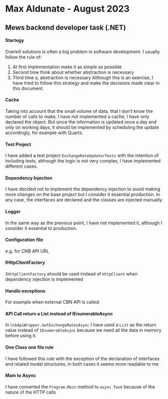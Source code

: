 ﻿# Max Aldunate - August 2023
## Mews backend developer task (.NET)

#### Startegy
Overkill solutions is often a big problem in software development.
I usually follow the rule of:
1. At first implementation make it as simple as possible
2. Second time think about whether abstraction is necessary
3. Third time a, abstraction is necessary
Although this is an exercise, I have tried to follow this strategy and make the decisions made clear in this document.

#### Cache
Taking into account that the small volume of data, that I don't know the number of calls to make, I have not implemented a cache, I have only declared the object. But since the information is updated once a day and only on working days, it should be implemented by scheduling the update accordingly, for example with Quartz.

#### Test Project
I have added a test project `ExchangeRateUpdaterTests` with the intention of including tests, although the logic is not very complex, I have implemented different cases.

#### Dependency Injection
I have decided not to implement the dependency injection to avoid making more changes on the base project but I consider it essential production. In any case, the interfaces are declared and the classes are injected manually.

#### Logger
In the same way as the previous point, I have not implemented it, although I consider it essential to production.

#### Configuration file
e.g. for CNB API URL

#### IHttpClientFactory
`IHttpClientFactory` should be used instead of `HttpClient` when dependency injection is implemented

#### Handle exceptions
For example when external CBN API is called

#### API Call return a List instead of IEnumerableAsync
In `CnbApiWrapper.GetExchangeRatesAsync` I have used a `List` as the return value instead of `IEnumerableAsync` because we need all the data in memory before using it.

#### One Class one file rule
I have followed this rule with the exception of the declaration of interfaces and related model structures, in both cases it seems more readable to me

#### Main to Async
I have converted the `Program.Main` method to `async Task` because of the nature of the HTTP calls
